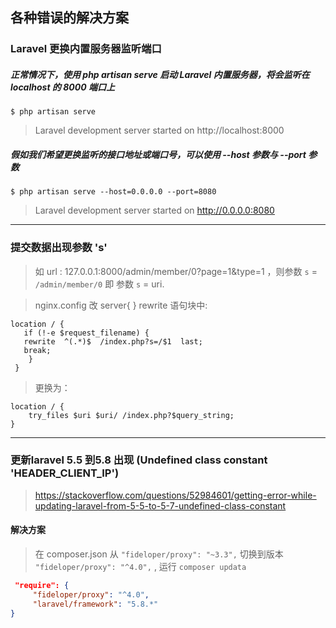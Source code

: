 ## 各种错误的解决方案

### Laravel 更换内置服务器监听端口

##### 正常情况下，使用 php artisan serve 启动 Laravel 内置服务器，将会监听在 localhost 的 8000 端口上

```shell
$ php artisan serve
```

> Laravel development server started on http://localhost:8000

##### 假如我们希望更换监听的接口地址或端口号，可以使用 --host 参数与 --port 参数

````shell
$ php artisan serve --host=0.0.0.0 --port=8080
````

> Laravel development server started on http://0.0.0.0:8080


***********************

### 提交数据出现参数  's' 

> 如  url :   127.0.0.1:8000/admin/member/0?page=1&type=1  ，则参数  `s` = `/admin/member/0`  即 参数 `s`  =  uri.

> nginx.config  改 server{ } rewrite 语句块中:

```` config
location / {
   if (!-e $request_filename) {
   rewrite  ^(.*)$  /index.php?s=/$1  last;
   break;
    }
 }
````
> 更换为：

```
location / {
    try_files $uri $uri/ /index.php?$query_string;
}
```



*******************
### 更新laravel 5.5 到5.8  出现  (Undefined class constant 'HEADER_CLIENT_IP')

>   https://stackoverflow.com/questions/52984601/getting-error-while-updating-laravel-from-5-5-to-5-7-undefined-class-constant


#### 解决方案 



> 在 composer.json  从 `"fideloper/proxy": "~3.3",` 切换到版本 `"fideloper/proxy": "^4.0",`  , 运行 `composer updata`


```json
 "require": {
     "fideloper/proxy": "^4.0",             
     "laravel/framework": "5.8.*"
}

```




